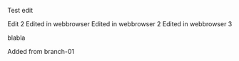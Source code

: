 Test edit

Edit 2
Edited in webbrowser
Edited in webbrowser 2
Edited in webbrowser 3


blabla

Added from branch-01